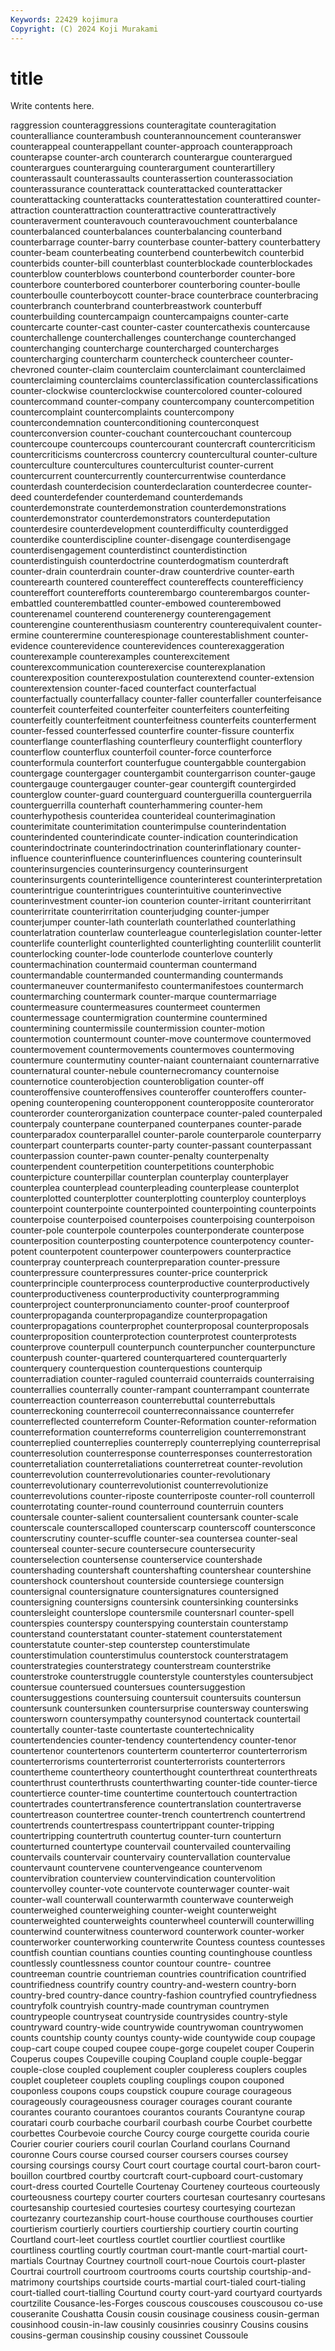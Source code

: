 ```yaml
---
Keywords: 22429 kojimura
Copyright: (C) 2024 Koji Murakami
---
```


# title

Write contents here.



raggression counteraggressions counteragitate counteragitation counteralliance
counterambush counterannouncement counteranswer counterappeal counterappellant counter-approach counterapproach counterapse counter-arch counterarch
counterargue counterargued counterargues counterarguing counterargument counterartillery counterassault counterassaults counterassertion counterassociation
counterassurance counterattack counterattacked counterattacker counterattacking counterattacks counterattestation counterattired counter-attraction counterattraction
counterattractive counterattractively counteraverment counteravouch counteravouchment counterbalance counterbalanced counterbalances counterbalancing counterband
counterbarrage counter-barry counterbase counter-battery counterbattery counter-beam counterbeating counterbend counterbewitch counterbid
counterbids counter-bill counterblast counterblockade counterblockades counterblow counterblows counterbond counterborder counter-bore
counterbore counterbored counterborer counterboring counter-boulle counterboulle counterboycott counter-brace counterbrace counterbracing
counterbranch counterbrand counterbreastwork counterbuff counterbuilding countercampaign countercampaigns counter-carte countercarte counter-cast
counter-caster countercathexis countercause counterchallenge counterchallenges counterchange counterchanged counterchanging countercharge countercharged
countercharges countercharging countercharm countercheck countercheer counter-chevroned counter-claim counterclaim counterclaimant counterclaimed
counterclaiming counterclaims counterclassification counterclassifications counter-clockwise counterclockwise countercolored counter-coloured countercommand counter-company
countercompany countercompetition countercomplaint countercomplaints countercompony countercondemnation counterconditioning counterconquest counterconversion counter-couchant
countercouchant countercoup countercoupe countercoups countercourant countercraft countercriticism countercriticisms countercross countercry
countercultural counter-culture counterculture countercultures counterculturist counter-current countercurrent countercurrently countercurrentwise counterdance
counterdash counterdecision counterdeclaration counterdecree counter-deed counterdefender counterdemand counterdemands counterdemonstrate counterdemonstration
counterdemonstrations counterdemonstrator counterdemonstrators counterdeputation counterdesire counterdevelopment counterdifficulty counterdigged counterdike counterdiscipline
counter-disengage counterdisengage counterdisengagement counterdistinct counterdistinction counterdistinguish counterdoctrine counterdogmatism counterdraft counter-drain
counterdrain counter-draw counterdrive counter-earth counterearth countered countereffect countereffects counterefficiency countereffort
counterefforts counterembargo counterembargos counter-embattled counterembattled counter-embowed counterembowed counterenamel counterend counterenergy
counterengagement counterengine counterenthusiasm counterentry counterequivalent counter-ermine counterermine counterespionage counterestablishment counter-evidence
counterevidence counterevidences counterexaggeration counterexample counterexamples counterexcitement counterexcommunication counterexercise counterexplanation counterexposition
counterexpostulation counterextend counter-extension counterextension counter-faced counterfact counterfactual counterfactually counterfallacy counter-faller
counterfaller counterfeisance counterfeit counterfeited counterfeiter counterfeiters counterfeiting counterfeitly counterfeitment counterfeitness
counterfeits counterferment counter-fessed counterfessed counterfire counter-fissure counterfix counterflange counterflashing counterfleury
counterflight counterflory counterflow counterflux counterfoil counter-force counterforce counterformula counterfort counterfugue
countergabble countergabion countergage countergager countergambit countergarrison counter-gauge countergauge countergauger counter-gear
countergift countergirded counterglow counter-guard counterguard counterguerilla counterguerrila counterguerrilla counterhaft counterhammering
counter-hem counterhypothesis counteridea counterideal counterimagination counterimitate counterimitation counterimpulse counterindentation counterindented
counterindicate counter-indication counterindication counterindoctrinate counterindoctrination counterinflationary counter-influence counterinfluence counterinfluences countering
counterinsult counterinsurgencies counterinsurgency counterinsurgent counterinsurgents counterintelligence counterinterest counterinterpretation counterintrigue counterintrigues
counterintuitive counterinvective counterinvestment counter-ion counterion counter-irritant counterirritant counterirritate counterirritation counterjudging
counter-jumper counterjumper counter-lath counterlath counterlathed counterlathing counterlatration counterlaw counterleague counterlegislation
counter-letter counterlife counterlight counterlighted counterlighting counterlilit counterlit counterlocking counter-lode counterlode
counterlove counterly countermachination countermaid counterman countermand countermandable countermanded countermanding countermands
countermaneuver countermanifesto countermanifestoes countermarch countermarching countermark counter-marque countermarriage countermeasure countermeasures
countermeet countermen countermessage countermigration countermine countermined countermining countermissile countermission counter-motion
countermotion countermount counter-move countermove countermoved countermovement countermovements countermoves countermoving countermure
countermutiny counter-naiant counternaiant counternarrative counternatural counter-nebule counternecromancy counternoise counternotice counterobjection
counterobligation counter-off counteroffensive counteroffensives counteroffer counteroffers counter-opening counteropening counteropponent counteropposite
counterorator counterorder counterorganization counterpace counter-paled counterpaled counterpaly counterpane counterpaned counterpanes
counter-parade counterparadox counterparallel counter-parole counterparole counterparry counterpart counterparts counter-party counter-passant
counterpassant counterpassion counter-pawn counter-penalty counterpenalty counterpendent counterpetition counterpetitions counterphobic counterpicture
counterpillar counterplan counterplay counterplayer counterplea counterplead counterpleading counterplease counterplot counterplotted
counterplotter counterplotting counterploy counterploys counterpoint counterpointe counterpointed counterpointing counterpoints counterpoise
counterpoised counterpoises counterpoising counterpoison counter-pole counterpole counterpoles counterponderate counterpose counterposition
counterposting counterpotence counterpotency counter-potent counterpotent counterpower counterpowers counterpractice counterpray counterpreach
counterpreparation counter-pressure counterpressure counterpressures counter-price counterprick counterprinciple counterprocess counterproductive counterproductively
counterproductiveness counterproductivity counterprogramming counterproject counterpronunciamento counter-proof counterproof counterpropaganda counterpropagandize counterpropagation
counterpropagations counterprophet counterproposal counterproposals counterproposition counterprotection counterprotest counterprotests counterprove counterpull
counterpunch counterpuncher counterpuncture counterpush counter-quartered counterquartered counterquarterly counterquery counterquestion counterquestions
counterquip counterradiation counter-raguled counterraid counterraids counterraising counterrallies counterrally counter-rampant counterrampant
counterrate counterreaction counterreason counterrebuttal counterrebuttals counterreckoning counterrecoil counterreconnaissance counterrefer counterreflected
counterreform Counter-Reformation counter-reformation counterreformation counterreforms counterreligion counterremonstrant counterreplied counterreplies counterreply
counterreplying counterreprisal counterresolution counterresponse counterresponses counterrestoration counterretaliation counterretaliations counterretreat counter-revolution
counterrevolution counterrevolutionaries counter-revolutionary counterrevolutionary counterrevolutionist counterrevolutionize counterrevolutions counter-riposte counterriposte counter-roll
counterroll counterrotating counter-round counterround counterruin counters countersale counter-salient countersalient countersank
counter-scale counterscale counterscalloped counterscarp counterscoff countersconce counterscrutiny counter-scuffle counter-sea countersea
counter-seal counterseal counter-secure countersecure countersecurity counterselection countersense counterservice countershade countershading
countershaft countershafting countershear countershine countershock countershout counterside countersiege countersign countersignal
countersignature countersignatures countersigned countersigning countersigns countersink countersinking countersinks countersleight counterslope
countersmile countersnarl counter-spell counterspies counterspy counterspying counterstain counterstamp counterstand counterstatant
counter-statement counterstatement counterstatute counter-step counterstep counterstimulate counterstimulation counterstimulus counterstock counterstratagem
counterstrategies counterstrategy counterstream counterstrike counterstroke counterstruggle counterstyle counterstyles countersubject countersue
countersued countersues countersuggestion countersuggestions countersuing countersuit countersuits countersun countersunk countersunken
countersurprise countersway counterswing countersworn countersympathy countersynod countertack countertail countertally counter-taste
countertaste countertechnicality countertendencies counter-tendency countertendency counter-tenor countertenor countertenors counterterm counterterror
counterterrorism counterterrorisms counterterrorist counterterrorists counterterrors countertheme countertheory counterthought counterthreat counterthreats
counterthrust counterthrusts counterthwarting counter-tide counter-tierce countertierce counter-time countertime countertouch countertraction
countertrades countertransference countertranslation countertraverse countertreason countertree counter-trench countertrench countertrend countertrends
countertrespass countertrippant counter-tripping countertripping countertruth countertug counter-turn counterturn counterturned countertype
countervail countervailed countervailing countervails countervair countervairy countervallation countervalue countervaunt countervene
countervengeance countervenom countervibration counterview countervindication countervolition countervolley counter-vote countervote counterwager
counter-wait counter-wall counterwall counterwarmth counterwave counterweigh counterweighed counterweighing counter-weight counterweight
counterweighted counterweights counterwheel counterwill counterwilling counterwind counterwitness counterword counterwork counter-worker
counterworker counterworking counterwrite Countess countess countesses countfish countian countians counties
counting countinghouse countless countlessly countlessness countor countour countre- countree countreeman
countrie countrieman countries countrification countrified countrifiedness countrify country country-and-western country-born
country-bred country-dance country-fashion countryfied countryfiedness countryfolk countryish country-made countryman countrymen
countrypeople countryseat countryside countrysides country-style countryward country-wide countrywide countrywoman countrywomen
counts countship county countys county-wide countywide coup coupage coup-cart coupe
couped coupee coupe-gorge coupelet couper Couperin Couperus coupes Coupeville couping
Coupland couple couple-beggar couple-close coupled couplement coupler coupleress couplers couples
couplet coupleteer couplets coupling couplings coupon couponed couponless coupons coups
coupstick coupure courage courageous courageously courageousness courager courages courant courante
courantes couranto courantoes courantos courants Courantyne courap couratari courb courbache
courbaril courbash courbe Courbet courbette courbettes Courbevoie courche Courcy courge
courgette courida courie Courier courier couriers couril courlan Courland courlans
Cournand couronne Cours course coursed courser coursers courses coursey coursing
coursings coursy Court court courtage courtal court-baron court-bouillon courtbred courtby
courtcraft court-cupboard court-customary court-dress courted Courtelle Courtenay Courteney courteous courteously
courteousness courtepy courter courters courtesan courtesanry courtesans courtesanship courtesied courtesies
courtesy courtesying courtezan courtezanry courtezanship court-house courthouse courthouses courtier courtierism
courtierly courtiers courtiership courtiery courtin courting Courtland court-leet courtless courtlet
courtlier courtliest courtlike courtliness courtling courtly courtman court-mantle court-martial court-martials
Courtnay Courtney courtnoll court-noue Courtois court-plaster Courtrai courtroll courtroom courtrooms
courts courtship courtship-and-matrimony courtships courtside courts-martial court-tialed court-tialing court-tialled court-tialling
Courtund courty court-yard courtyard courtyards courtzilite Cousance-les-Forges couscous couscouses couscousou
co-use couseranite Coushatta Cousin cousin cousinage cousiness cousin-german cousinhood cousin-in-law
cousinly cousinries cousinry Cousins cousins cousins-german cousinship cousiny coussinet Coussoule
